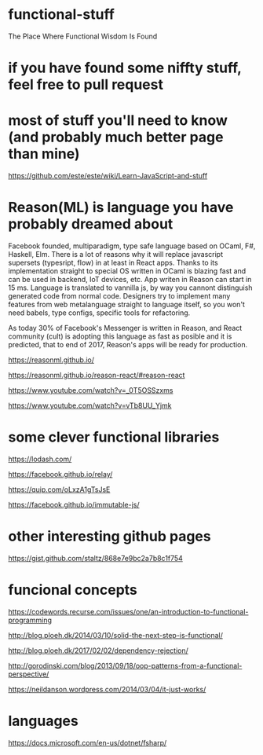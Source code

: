 # functional-stuff
The Place Where Functional Wisdom Is Found

# if you have found some niffty stuff, feel free to pull request

# most of stuff you'll need to know (and probably much better page than mine)
https://github.com/este/este/wiki/Learn-JavaScript-and-stuff

# Reason(ML) is language you have probably dreamed about
Facebook founded, multiparadigm, type safe language based on OCaml, F#, Haskell, Elm. There is a lot of reasons why it will replace javascript supersets (typesript, flow) in at least in React apps. Thanks to its implementation straight to special OS written in OCaml is blazing fast and can be used in backend, IoT devices, etc. App writen in Reason can start in 15 ms. Language is translated to vannilla js, by way you cannont distinguish generated code from normal code. Designers try to implement many features from web metalanguage straight to language itself, so you won't need babels, type configs, specific tools for refactoring.

As today 30% of Facebook's Messenger is written in Reason, and React community (cult) is adopting this language as fast as posible and it is predicted, that to end of 2017, Reason's apps will be ready for production.

https://reasonml.github.io/

https://reasonml.github.io/reason-react/#reason-react

https://www.youtube.com/watch?v=_0T5OSSzxms

https://www.youtube.com/watch?v=vTb8UU_Yjmk

# some clever functional libraries
https://lodash.com/

https://facebook.github.io/relay/

https://quip.com/oLxzA1gTsJsE

https://facebook.github.io/immutable-js/

# other interesting github pages
https://gist.github.com/staltz/868e7e9bc2a7b8c1f754

# funcional concepts
https://codewords.recurse.com/issues/one/an-introduction-to-functional-programming

http://blog.ploeh.dk/2014/03/10/solid-the-next-step-is-functional/

http://blog.ploeh.dk/2017/02/02/dependency-rejection/

http://gorodinski.com/blog/2013/09/18/oop-patterns-from-a-functional-perspective/

https://neildanson.wordpress.com/2014/03/04/it-just-works/

# languages
https://docs.microsoft.com/en-us/dotnet/fsharp/


